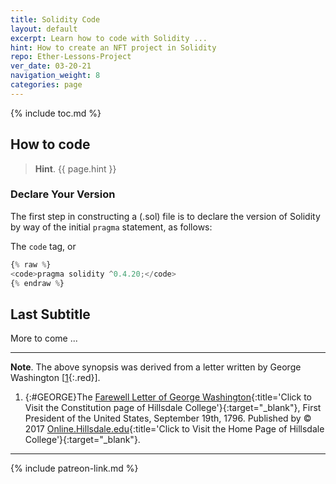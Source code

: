 ```yaml
---
title: Solidity Code
layout: default
excerpt: Learn how to code with Solidity ...
hint: How to create an NFT project in Solidity
repo: Ether-Lessons-Project
ver_date: 03-20-21
navigation_weight: 8
categories: page
---
```

{% include toc.md %}

## How to code

> **Hint**. {{ page.hint }}

### Declare Your Version

The first step in constructing a (.sol) file is to declare the version of Solidity by way of the initial `pragma` statement, as follows:

The `code` tag, or

```javascript
{% raw %}
<code>pragma solidity ^0.4.20;</code>
{% endraw %}
```

## Last Subtitle

More to come ...

***

**Note**. The above synopsis was derived from a letter written by George Washington [[1](#GEORGE){:.red}].

1. {:#GEORGE}The [Farewell Letter of George Washington](https://online.hillsdale.edu/home){:title='Click to Visit the Constitution page of Hillsdale College'}{:target="_blank"}, First President of the United States, September 19th, 1796. Published by © 2017 [Online.Hillsdale.edu](https://online.hillsdale.edu/home){:title='Click to Visit the Home Page of Hillsdale College'}{:target="_blank"}.

***

{% include patreon-link.md %}
